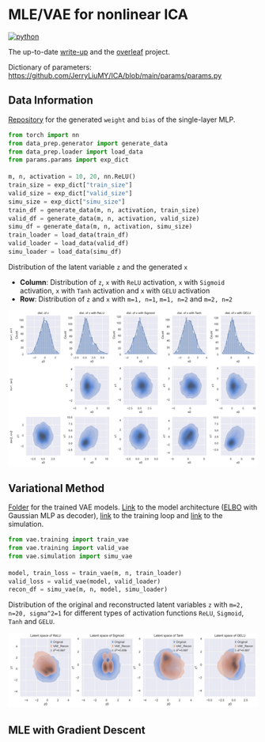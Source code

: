 # MLE/VAE for nonlinear ICA
<p>
    <a href="https://www.python.org/">
    <img src="https://img.shields.io/badge/python-v3-brightgreen.svg" alt="python"></a> &nbsp;
</p>

The up-to-date <a href="./__resources__/ICA/main.pdf" target="_blank">write-up</a> and the <a href="https://www.overleaf.com/project/62e45e862465cfc8d3bc6aed" target="_blank">overleaf</a> project.

Dictionary of parameters: https://github.com/JerryLiuMY/ICA/blob/main/params/params.py

## Data Information
<a href="https://drive.google.com/drive/folders/1Uep9CpOhQor72GXVWeb7ax2kO7O7wFco?usp=sharing" target="_blank">Repository</a> for the generated `weight` and `bias` of the single-layer MLP.

```python
from torch import nn
from data_prep.generator import generate_data
from data_prep.loader import load_data
from params.params import exp_dict

m, n, activation = 10, 20, nn.ReLU()
train_size = exp_dict["train_size"]
valid_size = exp_dict["valid_size"]
simu_size = exp_dict["simu_size"]
train_df = generate_data(m, n, activation, train_size)
valid_df = generate_data(m, n, activation, valid_size)
simu_df = generate_data(m, n, activation, simu_size)
train_loader = load_data(train_df)
valid_loader = load_data(valid_df)
simu_loader = load_data(simu_df)
```

Distribution of the latent variable `z` and the generated `x`
- **Column**: Distribution of `z`, `x` with `ReLU` activation, `x` with `Sigmoid` activation, `x` with `Tanh` activation and `x` with `GELU` activation
- **Row**: Distribution of `z` and `x` with `m=1, n=1`, `m=1, n=2` and `m=2, n=2`

![alt text](./__resources__/data_dist.jpg?raw=true "Title")

## Variational Method
<a href="https://drive.google.com/drive/folders/1HNsTgwhNfs60Dx9ef7eQuOsU6ftaono8?usp=sharing">Folder</a> for the trained VAE models. <a href="./vae/vae.py">Link</a> to the model architecture (<a href="https://github.com/JerryLiuMY/ICA/blob/8adb6fcbe68ba727bb4856913fe99bbad84640f7/vae/vae.py#L92">ELBO</a> with Gaussian MLP as decoder), <a href="./vae/training.py">link</a> to the training loop and <a href="./vae/simulation.py">link</a> to the simulation.

```python
from vae.training import train_vae
from vae.training import valid_vae
from vae.simulation import simu_vae

model, train_loss = train_vae(m, n, train_loader)
valid_loss = valid_vae(model, valid_loader)
recon_df = simu_vae(m, n, model, simu_loader)
```

Distribution of the original and reconstructed latent variables `z` with `m=2, n=20, sigma^2=1` for different types of activation functions `ReLU`, `Sigmoid`, `Tanh` and `GELU`.

![alt text](./__resources__/latent_m2_n20.jpg?raw=true "Title")

## MLE with Gradient Descent
